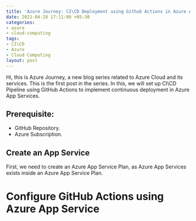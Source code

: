 ```yaml
---
title: 'Azure Journey: CI\CD Deployment using Github Actions in Azure App Service'
date: 2021-04-28 17:11:00 +05:30
categories:
- azure
- cloud-computing
tags:
- CI\CD
- Azure
- Cloud Computing
layout: post
---
```


Hi, this is Azure Journey, a new blog series related to Azure Cloud and its services.
This is the first post in the series. In this, we will set up CI\\CD Pipeline using GitHub Actions to implement continuous deployment in Azure App Services.

## Prerequisite:
* GitHub Repository.
* Azure Subscription.

## Create an App Service
First, we need to create an Azure App Service Plan, as Azure App Services exists inside an Azure App Service Plan.


# Configure GitHub Actions using Azure App Service



